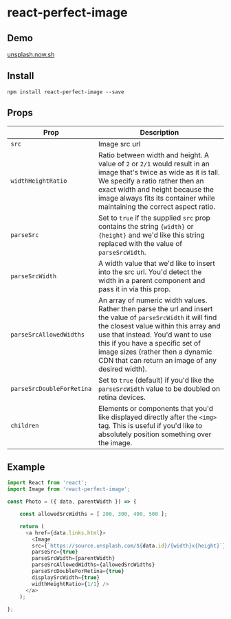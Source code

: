 # react-perfect-image

## Demo
<a href="https://unsplash.now.sh">unsplash.now.sh</a>

## Install
`npm install react-perfect-image --save`

## Props

Prop                       |    Description
---------------------------|----------------
`src`                      | Image src url
`widthHeightRatio`         | Ratio between width and height. A value of `2` or `2/1` would result in an image that's twice as wide as it is tall. We specify a ratio rather then an exact width and height because the image always fits its container while maintaining the correct aspect ratio.
`parseSrc`                 | Set to `true` if the supplied `src` prop contains the string `{width}` or `{height}` and we'd like this string replaced with the value of `parseSrcWidth`.
`parseSrcWidth`              | A width value that we'd like to insert into the src url. You'd detect the width in a parent component and pass it in via this prop.
`parseSrcAllowedWidths`           | An array of numeric width values. Rather then parse the url and insert the value of `parseSrcWidth` it will find the closest value within this array and use that instead. You'd want to use this if you have a specific set of image sizes (rather then a dynamic CDN that can return an image of any desired width).
`parseSrcDoubleForRetina`              | Set to `true` (default) if you'd like the `parseSrcWidth` value to be doubled on retina devices.
`children`                    | Elements or components that you'd like displayed directly after the `<img>` tag. This is useful if you'd like to absolutely position something over the image.

## Example
```js
import React from 'react';
import Image from 'react-perfect-image';

const Photo = ({ data, parentWidth }) => {

	const allowedSrcWidths = [ 200, 300, 400, 500 ];

	return (
	  <a href={data.links.html}>
	    <Image 
        src={`https://source.unsplash.com/${data.id}/{width}x{height}`} 
        parseSrc={true} 
        parseSrcWidth={parentWidth} 
        parseSrcAllowedWidths={allowedSrcWidths} 
        parseSrcDoubleForRetina={true}
        displaySrcWidth={true}
        widthHeightRatio={1/1} />
	  </a>
	);
  
};
```
